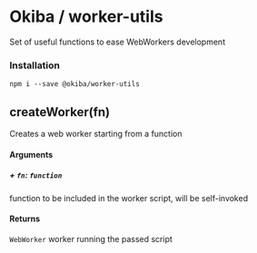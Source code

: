 

# Okiba / worker-utils
Set of useful functions to ease WebWorkers development




### Installation
```
npm i --save @okiba/worker-utils
```




## createWorker(fn)


Creates a web worker starting from a function







#### Arguments


##### + `fn`: `function`

function to be included in the worker script, will be self-invoked





#### Returns

`WebWorker` worker running the passed script